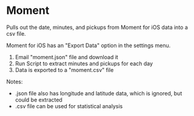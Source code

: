# Moment
Pulls out the date, minutes, and pickups from Moment for iOS data into a csv file.

Moment for iOS has an "Export Data" option in the settings menu.
1. Email "moment.json" file and download it
2. Run Script to extract minutes and pickups for each day
3. Data is exported to a "moment.csv" file

Notes:
- .json file also has longitude and latitude data, which is ignored, but could be extracted
- .csv file can be used for statistical analysis
